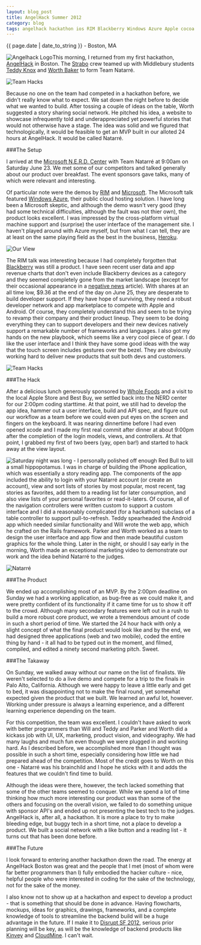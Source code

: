 ```yaml
---
layout: blog_post
title: AngelHack Summer 2012
category: blog
tags: angelhack hackathon ios RIM Blackberry Windows Azure Apple cocoa Natarré
---
```


{{ page.date | date_to_string }} - Boston, MA

<!---
Post content goes here.
-->

<img src="/assets/images/post_images/angelhack/ahack_logo.png" style="float: left; box-shadow: none; margin-top: 0px; margin-bottom: 0px;" alt="Angelhack Logo"/>

This morning, I returned from my first hackathon, [AngelHack](http://angelhack.com/) in Boston. The [Strabo](http://strabogis.com) crew teamed up with Middlebury students [Teddy Knox](http://www.teddyknox.me/) and [Worth Baker](http://worthbak.com/) to form Team Natarré.

![Team Hacks](/assets/images/post_images/angelhack/ahack_dinner.JPG)

Because no one on the team had competed in a hackathon before, we didn't really know what to expect. We sat down the night before to decide what we wanted to build. After tossing a couple of ideas on the table, Worth suggested a story sharing social network. He pitched his idea, a website to showcase infrequently told and underappreciated yet powerful stories that would not otherwise have a stage. The idea was solid and we figured that technologically, it would be feasible to get an MVP built in our alloted 24 hours at AngelHack. It would be called Natarré.

###The Setup

I arrived at the [Microsoft N.E.R.D. Center](http://microsoftcambridge.com/Default.aspx) with Team Natarré at 9:00am on Saturday June 23. We met some of our competitors and talked generally about our product over breakfast. The event sponsors gave talks, many of which were relevant and interesting. 

Of particular note were the demos by [RIM](http://www.rim.com/) and [Microsoft](http://www.microsoft.com/en-us/default.aspx). The Microsoft talk featured [Windows Azure](http://www.windowsazure.com/en-us/), their public cloud hosting solution. I have long been a Microsoft skeptic, and although the demo wasn't very good (they had some technical difficulties, although the fault was not thier own), the product looks excellent. I was impressed by the cross-platform virtual machine support and (surprise) the user interface of the management site. I haven't played around with Azure myself, but from what I can tell, they are at least on the same playing field as the best in the business, [Heroku](http://www.heroku.com/). 

![Our View](/assets/images/post_images/angelhack/ahack_boston.JPG)

The RIM talk was interesting because I had completely forgotten that [Blackberry](http://us.blackberry.com/) was still a product. I have seen recent user data and app revenue charts that don't even include Blackberry devices as a category and they seemed completely gone from the market landscape (except for their occasional appearance in a [negative news](http://www.cbsnews.com/8301-505123_162-57460107/rim-shares-dive-to-nine-year-low-after-downgrade/) article). With shares at an all time low, $9.36 at the end of the day on June 25, they are desperate to build developer support. If they have hope of surviving, they need a robust developer network and app marketplace to compete with Apple and Android. Of course, they completely understand this and seem to be trying to revamp their company and their product lineup. They seem to be doing everything they can to support developers and their new devices natively support a remarkable number of frameworks and languages. I also got my hands on the new playbook, which seems like a very cool piece of gear. I do like the user interface and I think they have some good ideas with the way that the touch screen includes gestures over the bezel. They are obviously working hard to deliver new products that suit both devs and customers.

![Team Hacks](/assets/images/post_images/angelhack/ahack_team.JPG)

###The Hack

After a delicious lunch generously sponsored by [Whole Foods](http://www.wholefoodsmarket.com/) and a visit to the local Apple Store and Best Buy, we settled back into the NERD center for our 2:00pm coding starttime. At that point, we still had to develop the app idea, hammer out a user interface, build and API spec, and figure out our workflow as a team before we could even put eyes on the screen and fingers on the keyboard. It was nearing dinnertime before I had even opened xcode and I made my first real commit after dinner at about 9:00pm after the completion of the login models, views, and controllers. At that point, I grabbed my first of two beers (yay, open bar!) and started to hack away at the view layout.

<img src="/assets/images/post_images/angelhack/ahack_destruction.JPG" style="float: left;" />

Saturday night was long - I personally polished off enough Red Bull to kill a small hippopotamus. I was in charge of building the iPhone application, which was essentially a story reading app. The components of the app included the ability to login with your Natarré account (or create an account), view and sort lists of stories by most popular, most recent, tag stories as favorites, add them to a reading list for later consumption, and also view lists of your personal favorites or read-it-laters. Of course, all of the navigation controllers were written custom to support a custom interface and I did a reasonably complicated (for a hackathon) subclass of a table controller to support pull-to-refresh. Teddy spearheaded the Android app which needed similar functionality and Will wrote the web app, which he crafted on the Rails framework. Parker and Worth worked as a team to design the user interface and app flow and then made beautiful custom graphics for the whole thing. Later in the night, or should I say early in the morning, Worth made an exceptional marketing video to demonstrate our work and the idea behind Natarré to the judges.

![Natarré](/assets/images/post_images/angelhack/iTunesArtwork.png)

###The Product

We ended up accomplishing most of an MVP. By the 2:00pm deadline on Sunday we had a working application, as bug-free as we could make it, and were pretty confident of its functionality if it came time for us to show it off to the crowd. Although many secondary features were left out in a rush to build a more robust core product, we wrote a tremendous amount of code in such a short period of time. We started the 24 hour hack with only a slight concept of what the final product would look like and by the end, we had designed three applications (web and two mobile), coded the entire thing by hand - it all had to be typed out in the moment, and filmed, compiled, and edited a ninety second marketing pitch. Sweet.

###The Takaway

On Sunday, we walked away without our name on the list of finalists. We weren't selected to do a live demo and compete for a trip to the finals in Palo Alto, California. Although we were happy to leave a little early and get to bed, it was disappointing not to make the final round, yet somewhat expected given the product that we built. We learned an awful lot, however. Working under pressure is always a learning experience, and a different learning experience depending on the team. 

For this competition, the team was excellent. I couldn't have asked to work with better programmers than Will and Teddy and Parker and Worth did a kickass job with UI, UX, marketing, product vision, and videography. We had many laughs and much fun even though we were plugged in and working hard. As I described before, we accomplished more than I thought was possible in such a short time, especially considering how little we had prepared ahead of the competition. Most of the credit goes to Worth on this one - Natarré was his brainchild and I hope he sticks with it and adds the features that we couldn't find time to build.

Although the ideas were there, however, the tech lacked something that some of the other teams seemed to conquer. While we spend a lot of time thinking how much more interesting our product was than some of the others and focusing on the overall vision, we failed to do something unique with sponsor API's and ended up not presenting the best tech to the judges. AngelHack is, after all, a hackathon. It is more a place to try to make bleeding edge, but buggy tech in a short time, not a place to develop a product. We built a social network with a like button and a reading list - it turns out that has been done before.

###The Future

I look forward to entering another hackathon down the road. The energy at AngelHack Boston was great and the people that I met (most of whom were far better programmers than I) fully embodied the hacker culture - nice, helpful people who were interested in coding for the sake of the technology, not for the sake of the money.

I also know not to show up at a hackathon and expect to develop a product - that is something that should be done in advance. Having flowcharts, mockups, ideas for graphics, drawings, frameworks, and a complete knowledge of tools to streamline the backend build will be a huge advantage in the future. If I make it to [Disrupt SF 2012](http://techcrunch.com/events/disrupt-sf-2012/), serious prior planning will be key, as will be the knowledge of backend products like [Kinvey](http://www.kinvey.com/) and [CloudMine](http://www.kinvey.com/). I can't wait.

